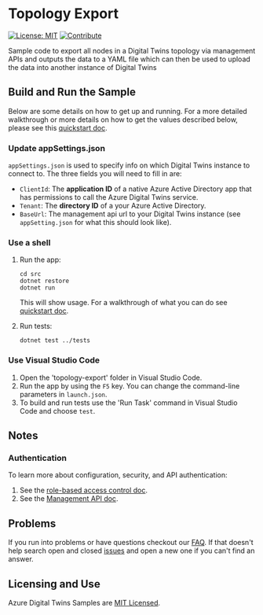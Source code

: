 # Topology Export

[![License: MIT](https://img.shields.io/badge/License-MIT-yellow.svg)](https://opensource.org/licenses/MIT) [![Contribute](https://img.shields.io/badge/PR%27s-welcome-brightgreen.svg)](../CONTRIBUTING.md)

Sample code to export all nodes in a Digital Twins topology via management APIs and outputs the data to a YAML file which can then be used to upload the data into another instance of Digital Twins

## Build and Run the Sample

Below are some details on how to get up and running.  For a more detailed walkthrough or more details on how to get the values described below, please see this [quickstart doc](https://docs.microsoft.com/azure/digital-twins/quickstart-view-occupancy-dotnet).

### Update appSettings.json

`appSettings.json` is used to specify info on which Digital Twins instance to connect to. The three fields you will need to fill in are:

- `ClientId`: The **application ID** of a native Azure Active Directory app that has permissions to call the Azure Digital Twins service.
- `Tenant`: The **directory ID** of a your Azure Active Directory.
- `BaseUrl`: The management api url to your Digital Twins instance (see `appSetting.json` for what this should look like).

### Use a shell

1. Run the app:

    ```shell
    cd src
    dotnet restore
    dotnet run
    ```
    This will show usage.  For a walkthrough of what you can do see [quickstart doc](https://docs.microsoft.com/azure/digital-twins/quickstart-view-occupancy-dotnet).

1. Run tests:

    ```shell
    dotnet test ../tests
    ```

### Use Visual Studio Code

1. Open the 'topology-export' folder in Visual Studio Code.
1. Run the app by using the `F5` key. You can change the command-line parameters in `launch.json`.
1. To build and run tests use the 'Run Task' command in Visual Studio Code and choose `test`.

## Notes

### Authentication

To learn more about configuration, security, and API authentication:

1. See the [role-based access control doc](https://docs.microsoft.com/azure/digital-twins/security-role-based-access-control).
1. See the [Management API doc](https://docs.microsoft.com/azure/digital-twins/security-authenticating-apis).

## Problems

If you run into problems or have questions checkout our [FAQ](./docs/faq.md).  If that doesn't help search open and closed [issues](https://github.com/Azure-Samples/digital-twins-samples-csharp/issues) and open a new one if you can't find an answer.

## Licensing and Use

Azure Digital Twins Samples are [MIT Licensed](./LICENSE.md).
